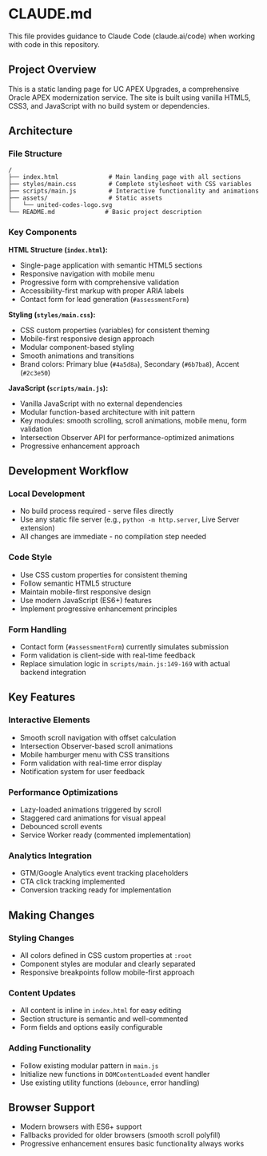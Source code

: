 # CLAUDE.md

This file provides guidance to Claude Code (claude.ai/code) when working with code in this repository.

## Project Overview

This is a static landing page for UC APEX Upgrades, a comprehensive Oracle APEX modernization service. The site is built using vanilla HTML5, CSS3, and JavaScript with no build system or dependencies.

## Architecture

### File Structure
```
/
├── index.html              # Main landing page with all sections
├── styles/main.css         # Complete stylesheet with CSS variables
├── scripts/main.js         # Interactive functionality and animations
├── assets/                 # Static assets
│   └── united-codes-logo.svg
└── README.md              # Basic project description
```

### Key Components

**HTML Structure (`index.html`):**
- Single-page application with semantic HTML5 sections
- Responsive navigation with mobile menu
- Progressive form with comprehensive validation
- Accessibility-first markup with proper ARIA labels
- Contact form for lead generation (`#assessmentForm`)

**Styling (`styles/main.css`):**
- CSS custom properties (variables) for consistent theming
- Mobile-first responsive design approach
- Modular component-based styling
- Smooth animations and transitions
- Brand colors: Primary blue (`#4a5d8a`), Secondary (`#6b7ba8`), Accent (`#2c3e50`)

**JavaScript (`scripts/main.js`):**
- Vanilla JavaScript with no external dependencies
- Modular function-based architecture with init pattern
- Key modules: smooth scrolling, scroll animations, mobile menu, form validation
- Intersection Observer API for performance-optimized animations
- Progressive enhancement approach

## Development Workflow

### Local Development
- No build process required - serve files directly
- Use any static file server (e.g., `python -m http.server`, Live Server extension)
- All changes are immediate - no compilation step needed

### Code Style
- Use CSS custom properties for consistent theming
- Follow semantic HTML5 structure
- Maintain mobile-first responsive design
- Use modern JavaScript (ES6+) features
- Implement progressive enhancement principles

### Form Handling
- Contact form (`#assessmentForm`) currently simulates submission
- Form validation is client-side with real-time feedback
- Replace simulation logic in `scripts/main.js:149-169` with actual backend integration

## Key Features

### Interactive Elements
- Smooth scroll navigation with offset calculation
- Intersection Observer-based scroll animations
- Mobile hamburger menu with CSS transitions
- Form validation with real-time error display
- Notification system for user feedback

### Performance Optimizations
- Lazy-loaded animations triggered by scroll
- Staggered card animations for visual appeal
- Debounced scroll events
- Service Worker ready (commented implementation)

### Analytics Integration
- GTM/Google Analytics event tracking placeholders
- CTA click tracking implemented
- Conversion tracking ready for implementation

## Making Changes

### Styling Changes
- All colors defined in CSS custom properties at `:root`
- Component styles are modular and clearly separated
- Responsive breakpoints follow mobile-first approach

### Content Updates
- All content is inline in `index.html` for easy editing
- Section structure is semantic and well-commented
- Form fields and options easily configurable

### Adding Functionality
- Follow existing modular pattern in `main.js`
- Initialize new functions in `DOMContentLoaded` event handler
- Use existing utility functions (`debounce`, error handling)

## Browser Support
- Modern browsers with ES6+ support
- Fallbacks provided for older browsers (smooth scroll polyfill)
- Progressive enhancement ensures basic functionality always works